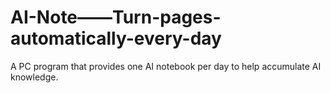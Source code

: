# AI-Note——Turn-pages-automatically-every-day
A PC program that provides one AI notebook per day to help accumulate AI knowledge.
